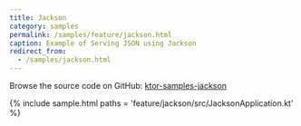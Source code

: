 ```yaml
---
title: Jackson
category: samples
permalink: /samples/feature/jackson.html
caption: Example of Serving JSON using Jackson
redirect_from:
  - /samples/jackson.html
---
```


Browse the source code on GitHub: [ktor-samples-jackson](https://github.com/ktorio/ktor-samples/tree/master/generic/samples/jackson)

{% include sample.html paths = 'feature/jackson/src/JacksonApplication.kt' %}
